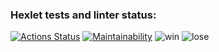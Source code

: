 ### Hexlet tests and linter status:
[![Actions Status](https://github.com/onnen-kukka/java-project-61/actions/workflows/hexlet-check.yml/badge.svg)](https://github.com/onnen-kukka/java-project-61/actions)
[![Maintainability](https://api.codeclimate.com/v1/badges/2ba4725b7210bac67b7d/maintainability)](https://codeclimate.com/github/onnen-kukka/java-project-61/maintainability)
![win](https://drive.google.com/file/d/1axuFlC1IwviJjsC4oeVhMBdO2RJiVf-1/view?usp=sharing)
![lose](https://drive.google.com/file/d/1ktQt7dnq9vfTDzQz0S14d-M6yt91unGl/view)
